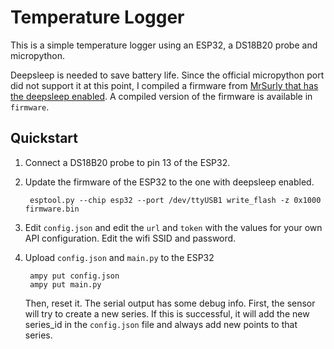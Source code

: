Temperature Logger
==================

This is a simple temperature logger using an ESP32,
a DS18B20 probe and micropython.

Deepsleep is needed to save battery life. Since the official
micropython port did not support it at this point, I compiled
a firmware from [MrSurly
that has the deepsleep enabled](https://github.com/MrSurly/micropython-esp32/tree/dev-deepsleep). A compiled version of the firmware
is available in `firmware`.

Quickstart
----------

1. Connect a DS18B20 probe to pin 13 of the ESP32.

2. Update the firmware of the ESP32 to the one with deepsleep enabled.

        esptool.py --chip esp32 --port /dev/ttyUSB1 write_flash -z 0x1000 firmware.bin

3. Edit `config.json` and edit the `url` and `token` with the values for your
   own API configuration. Edit the wifi SSID and password.

4. Upload `config.json` and `main.py` to the ESP32

        ampy put config.json
        ampy put main.py

    Then, reset it. The serial output has some debug info.
    First, the sensor will try to create a new series. If this is successful,
    it will add the new series_id in the `config.json` file and always
    add new points to that series.
